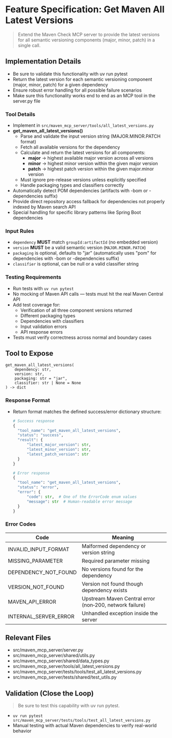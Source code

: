 # Feature Specification: Get Maven All Latest Versions

> Extend the Maven Check MCP server to provide the latest versions for all semantic versioning components (major, minor, patch) in a single call.

## Implementation Details
- Be sure to validate this functionality with uv run pytest
- Return the latest version for each semantic versioning component (major, minor, patch) for a given dependency
- Ensure robust error handling for all possible failure scenarios
- Make sure this functionality works end to end as an MCP tool in the server.py file

### Tool Details
- Implement in `src/maven_mcp_server/tools/all_latest_versions.py`
- **get_maven_all_latest_versions()**
  - Parse and validate the input version string (MAJOR.MINOR.PATCH format)
  - Fetch all available versions for the dependency
  - Calculate and return the latest versions for all components:
    - **major** → highest available major version across all versions
    - **minor** → highest minor version within the given major version
    - **patch** → highest patch version within the given major.minor version
  - Must ignore pre-release versions unless explicitly specified
  - Handle packaging types and classifiers correctly
- Automatically detect POM dependencies (artifacts with -bom or -dependencies suffix)
- Provide direct repository access fallback for dependencies not properly indexed by Maven search API
- Special handling for specific library patterns like Spring Boot dependencies

### Input Rules
- `dependency` **MUST** match `groupId:artifactId` (no embedded version)
- `version` **MUST** be a valid semantic version (`MAJOR.MINOR.PATCH`)
- `packaging` is optional, defaults to "jar" (automatically uses "pom" for dependencies with -bom or -dependencies suffix)
- `classifier` is optional, can be null or a valid classifier string

### Testing Requirements
- Run tests with `uv run pytest`
- No mocking of Maven API calls — tests must hit the real Maven Central API
- Add test coverage for:
  - Verification of all three component versions returned
  - Different packaging types
  - Dependencies with classifiers
  - Input validation errors
  - API response errors
- Tests must verify correctness across normal and boundary cases

## Tool to Expose

```text
get_maven_all_latest_versions(
    dependency: str,
    version: str,
    packaging: str = "jar",
    classifier: str | None = None
) -> dict
```

### Response Format
- Return format matches the defined success/error dictionary structure:
  ```python
  # Success response
  {
    "tool_name": "get_maven_all_latest_versions",
    "status": "success",
    "result": {
        "latest_major_version": str,
        "latest_minor_version": str,
        "latest_patch_version": str
    }
  }
  
  # Error response
  {
    "tool_name": "get_maven_all_latest_versions",
    "status": "error",
    "error": {
        "code": str,  # One of the ErrorCode enum values
        "message": str  # Human-readable error message
    }
  }
  ```

### Error Codes

| Code | Meaning |
|------|---------|
| INVALID_INPUT_FORMAT | Malformed dependency or version string |
| MISSING_PARAMETER    | Required parameter missing |
| DEPENDENCY_NOT_FOUND | No versions found for the dependency |
| VERSION_NOT_FOUND    | Version not found though dependency exists |
| MAVEN_API_ERROR      | Upstream Maven Central error (non‑200, network failure) |
| INTERNAL_SERVER_ERROR| Unhandled exception inside the server |

## Relevant Files
- src/maven_mcp_server/server.py
- src/maven_mcp_server/shared/utils.py
- src/maven_mcp_server/shared/data_types.py
- src/maven_mcp_server/tools/all_latest_versions.py
- src/maven_mcp_server/tests/tools/test_all_latest_versions.py
- src/maven_mcp_server/tests/shared/test_utils.py

## Validation (Close the Loop)
> Be sure to test this capability with uv run pytest.

- `uv run pytest src/maven_mcp_server/tests/tools/test_all_latest_versions.py`
- Manual testing with actual Maven dependencies to verify real-world behavior
